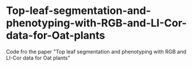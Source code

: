 # Top-leaf-segmentation-and-phenotyping-with-RGB-and-LI-Cor-data-for-Oat-plants
Code fro the paper "Top leaf segmentation and phenotyping with RGB and LI-Cor data for Oat plants"

